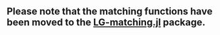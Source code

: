 ## Please note that the matching functions have been moved to the [LG-matching.jl](https://github.com/JuliaGraphs/LG-matching.jl) package.

